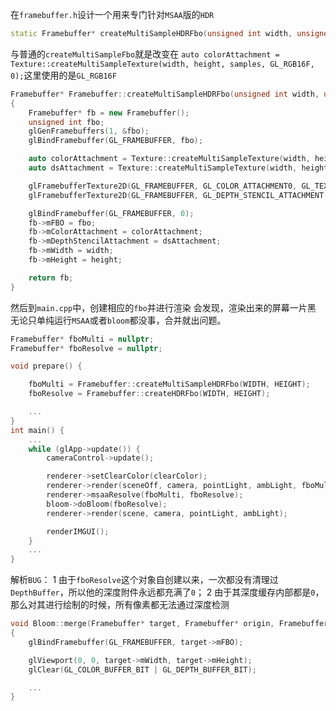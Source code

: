 在`framebuffer.h`设计一个用来专门针对`MSAA`版的`HDR`
```cpp
static Framebuffer* createMultiSampleHDRFbo(unsigned int width, unsigned int height, unsigned int samples = 4);
```
与普通的`createMultiSampleFbo`就是改变在
`auto colorAttachment = Texture::createMultiSampleTexture(width, height, samples, GL_RGB16F, 0);`这里使用的是`GL_RGB16F`
```cpp
Framebuffer* Framebuffer::createMultiSampleHDRFbo(unsigned int width, unsigned int height, unsigned int samples)
{
	Framebuffer* fb = new Framebuffer();
	unsigned int fbo;
	glGenFramebuffers(1, &fbo);
	glBindFramebuffer(GL_FRAMEBUFFER, fbo);

	auto colorAttachment = Texture::createMultiSampleTexture(width, height, samples, GL_RGB16F, 0);
	auto dsAttachment = Texture::createMultiSampleTexture(width, height, samples, GL_DEPTH24_STENCIL8, 0);

	glFramebufferTexture2D(GL_FRAMEBUFFER, GL_COLOR_ATTACHMENT0, GL_TEXTURE_2D_MULTISAMPLE, colorAttachment->getTexture(), 0);
	glFramebufferTexture2D(GL_FRAMEBUFFER, GL_DEPTH_STENCIL_ATTACHMENT, GL_TEXTURE_2D_MULTISAMPLE, dsAttachment->getTexture(), 0);

	glBindFramebuffer(GL_FRAMEBUFFER, 0);
	fb->mFBO = fbo;
	fb->mColorAttachment = colorAttachment;
	fb->mDepthStencilAttachment = dsAttachment;
	fb->mWidth = width;
	fb->mHeight = height;

	return fb;
}
```

然后到`main.cpp`中，创建相应的`fbo`并进行渲染
会发现，渲染出来的屏幕一片黑
无论只单纯运行`MSAA`或者`bloom`都没事，合并就出问题。
```cpp
Framebuffer* fboMulti = nullptr;
Framebuffer* fboResolve = nullptr;

void prepare() {

	fboMulti = Framebuffer::createMultiSampleHDRFbo(WIDTH, HEIGHT);
	fboResolve = Framebuffer::createHDRFbo(WIDTH, HEIGHT);

	...
}
int main() {
	...
	while (glApp->update()) {
		cameraControl->update();

		renderer->setClearColor(clearColor);
		renderer->render(sceneOff, camera, pointLight, ambLight, fboMulti->mFBO);
		renderer->msaaResolve(fboMulti, fboResolve);
		bloom->doBloom(fboResolve);
		renderer->render(scene, camera, pointLight, ambLight);

		renderIMGUI();
	}
	...
}
```

解析`BUG`：
1 由于`fboResolve`这个对象自创建以来，一次都没有清理过`DepthBuffer`，所以他的深度附件永远都充满了`0`；
2 由于其深度缓存内部都是`0`，那么对其进行绘制的时候，所有像素都无法通过深度检测
```cpp
void Bloom::merge(Framebuffer* target, Framebuffer* origin, Framebuffer* bloom)
{
	glBindFramebuffer(GL_FRAMEBUFFER, target->mFBO);

	glViewport(0, 0, target->mWidth, target->mHeight);
	glClear(GL_COLOR_BUFFER_BIT | GL_DEPTH_BUFFER_BIT);

	...
}

```
<!--stackedit_data:
eyJoaXN0b3J5IjpbLTc5NDU4NDUxLC0xNzQ2NTcyMTA3LC0xOD
k2Mzk1MTUsMTkwNjk1ODUzNiwtMTc2MzQ3Mzg1MywtMTQ3ODI5
MjgzMCwtMTMyMzc5MzA3MV19
-->